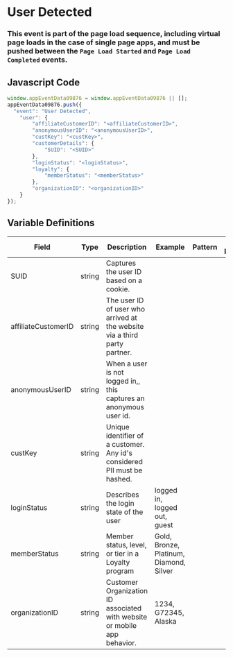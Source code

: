 # User Detected

### This event is part of the page load sequence, including virtual page loads in the case of single page apps, and must be pushed between the `Page Load Started` and `Page Load Completed` events.

## Javascript Code
```js
window.appEventData09876 = window.appEventData09876 || [];
appEventData09876.push({
  "event": "User Detected",
    "user": {
        "affiliateCustomerID": "<affiliateCustomerID>",
        "anonymousUserID": "<anonymousUserID>",
        "custKey": "<custKey>",
        "customerDetails": {
            "SUID": "<SUID>"
        },
        "loginStatus": "<loginStatus>",
        "loyalty": {
            "memberStatus": "<memberStatus>"
        },
        "organizationID": "<organizationID>"
    }
});
```

## Variable Definitions

|Field|Type|Description|Example|Pattern|Min Length|Max Length|Minimum|Maximum|Multiple Of|
| --- | --- | --- | --- | --- | --- | --- | --- | --- | --- |
|SUID|string|Captures the user ID based on a cookie.||||||||
|affiliateCustomerID|string|The user ID of user who arrived at the website via a third party partner.||||||||
|anonymousUserID|string|When a user is not logged in,, this captures an anonymous user id.||||||||
|custKey|string|Unique identifier of a customer.  Any id's considered PII must be hashed. ||||||||
|loginStatus|string|Describes the login state of the user|logged in, logged out, guest|||||||
|memberStatus|string|Member status, level, or tier in a Loyalty program|Gold, Bronze, Platinum, Diamond, Silver|||||||
|organizationID|string|Customer Organization ID associated with website or mobile app behavior.|1234, G72345, Alaska|||||||



